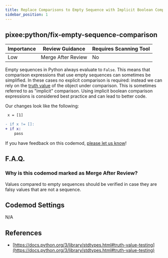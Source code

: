 ```yaml
---
title: Replace Comparisons to Empty Sequence with Implicit Boolean Comparison
sidebar_position: 1
---
```


## pixee:python/fix-empty-sequence-comparison

| Importance | Review Guidance     | Requires Scanning Tool |
|------------|---------------------|------------------------|
| Low        | Merge After Review  | No                     |

Empty sequences in Python always evaluate to `False`. This means that comparison expressions that use empty sequences can sometimes be simplified. In these cases no explicit comparison is required: instead we can rely on the [truth value](https://docs.python.org/3/library/stdtypes.html#truth-value-testing) of the object under comparison. This is sometimes referred to as "implicit" comparison. Using implicit boolean comparison expressions is considered best practice and can lead to better code.

Our changes look like the following:
```diff
 x = [1]

- if x != []:
+ if x:
    pass 
```

If you have feedback on this codemod, [please let us know](mailto:feedback@pixee.ai)!

## F.A.Q.

### Why is this codemod marked as Merge After Review?

Values compared to empty sequences should be verified in case they are falsy values that are not a sequence.

## Codemod Settings

N/A

## References

* [https://docs.python.org/3/library/stdtypes.html#truth-value-testing](https://docs.python.org/3/library/stdtypes.html#truth-value-testing)

